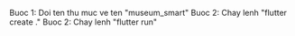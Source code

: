 Buoc 1: Doi ten thu muc ve ten "museum_smart"
Buoc 2: Chay lenh "flutter create ."
Buoc 2: Chay lenh "flutter run"
